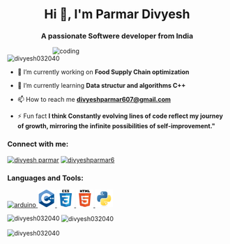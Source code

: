 <h1 align="center">Hi 👋, I'm Parmar Divyesh</h1>
<h3 align="center">A passionate Softwere developer from India</h3>
<img align="right" alt="coding"width="400"src="https://user-images.githubusercontent.com/55389276/140866485-8fb1c876-9a8f-4d6a-98dc-08c4981eaf70.gif">
<p align="left"> <img src="https://komarev.com/ghpvc/?username=divyesh032040&label=Profile%20views&color=0e75b6&style=flat" alt="divyesh032040" /> </p>

- 🔭 I’m currently working on **Food Supply Chain optimization**

- 🌱 I’m currently learning **Data structur and algorithms C++**

- 📫 How to reach me **divyeshparmar607@gmail.com**

- ⚡ Fun fact **I think Constantly evolving lines of code reflect my journey of growth, mirroring the infinite possibilities of self-improvement."**

<h3 align="left">Connect with me:</h3>
<p align="left">
<a href="https://linkedin.com/in/divyesh parmar" target="blank"><img align="center" src="https://raw.githubusercontent.com/rahuldkjain/github-profile-readme-generator/master/src/images/icons/Social/linked-in-alt.svg" alt="divyesh parmar" height="30" width="40" /></a>
<a href="https://www.codechef.com/users/divyeshparmar6" target="blank"><img align="center" src="https://cdn.jsdelivr.net/npm/simple-icons@3.1.0/icons/codechef.svg" alt="divyeshparmar6" height="30" width="40" /></a>
</p>

<h3 align="left">Languages and Tools:</h3>
<p align="left"> <a href="https://www.arduino.cc/" target="_blank" rel="noreferrer"> <img src="https://cdn.worldvectorlogo.com/logos/arduino-1.svg" alt="arduino" width="40" height="40"/> </a> <a href="https://www.w3schools.com/cpp/" target="_blank" rel="noreferrer"> <img src="https://raw.githubusercontent.com/devicons/devicon/master/icons/cplusplus/cplusplus-original.svg" alt="cplusplus" width="40" height="40"/> </a> <a href="https://www.w3schools.com/css/" target="_blank" rel="noreferrer"> <img src="https://raw.githubusercontent.com/devicons/devicon/master/icons/css3/css3-original-wordmark.svg" alt="css3" width="40" height="40"/> </a> <a href="https://www.w3.org/html/" target="_blank" rel="noreferrer"> <img src="https://raw.githubusercontent.com/devicons/devicon/master/icons/html5/html5-original-wordmark.svg" alt="html5" width="40" height="40"/> </a> <a href="https://www.python.org" target="_blank" rel="noreferrer"> <img src="https://raw.githubusercontent.com/devicons/devicon/master/icons/python/python-original.svg" alt="python" width="40" height="40"/> </a> </p>

<p><img align="left" src="https://github-readme-stats.vercel.app/api/top-langs?username=divyesh032040&show_icons=true&locale=en&layout=compact" alt="divyesh032040" /></p>

<p>&nbsp;<img align="center" src="https://github-readme-stats.vercel.app/api?username=divyesh032040&show_icons=true&locale=en" alt="divyesh032040" /></p>

<p><img align="center" src="https://github-readme-streak-stats.herokuapp.com/?user=divyesh032040&" alt="divyesh032040" /></p>

